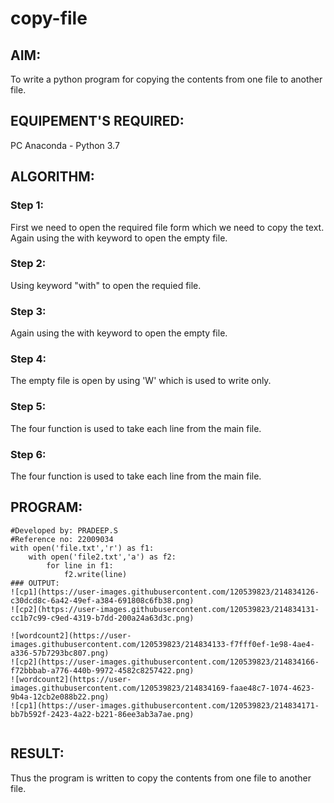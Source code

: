# copy-file
## AIM:
To write a python program for copying the contents from one file to another file.
## EQUIPEMENT'S REQUIRED: 
PC
Anaconda - Python 3.7
## ALGORITHM: 
### Step 1:
First we need to open the required file form which we need to copy the text.
Again using the with keyword to open the empty file.
### Step 2: 
Using keyword "with" to open the requied file. 
### Step 3: 
Again using the with keyword to open the empty file.
### Step 4:  
The empty file is open by using 'W' which is used to write only.
### Step 5: 
The four function is used to take each line from the main file.
### Step 6: 
The four function is used to take each line from the main file.
## PROGRAM:
```
#Developed by: PRADEEP.S
#Reference no: 22009034
with open('file.txt','r') as f1:
    with open('file2.txt','a') as f2:
        for line in f1:
            f2.write(line)
### OUTPUT:
![cp1](https://user-images.githubusercontent.com/120539823/214834126-c30dcd8c-6a42-49ef-a384-691808c6fb38.png)
![cp2](https://user-images.githubusercontent.com/120539823/214834131-cc1b7c99-c9ed-4319-b7dd-200a24a63d3c.png)

![wordcount2](https://user-images.githubusercontent.com/120539823/214834133-f7fff0ef-1e98-4ae4-a336-57b7293bc807.png)
![cp2](https://user-images.githubusercontent.com/120539823/214834166-f72bbbab-a776-440b-9972-4582c8257422.png)
![wordcount2](https://user-images.githubusercontent.com/120539823/214834169-faae48c7-1074-4623-9b4a-12cb2e088b22.png)
![cp1](https://user-images.githubusercontent.com/120539823/214834171-bb7b592f-2423-4a22-b221-86ee3ab3a7ae.png)


```
## RESULT:
Thus the program is written to copy the contents from one file to another file.
